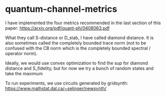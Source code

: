 # quantum-channel-metrics

I have implemented the four metrics recommended in the last section of this paper: https://arxiv.org/pdf/quant-ph/0408063.pdf

What they call S-distance or D_stab, I have called diamond distance.  It is also sometimes called the completely bounded trace norm (not to be confused with the CB norm which is the completely bounded spectral / operator norm).

Ideally, we would use convex optimization to find the sup for diamond distance and S_fidelity, but for now we try a bunch of random states and take the maximum


To run experiments, we use circuits generated by gridsynth: https://www.mathstat.dal.ca/~selinger/newsynth/

